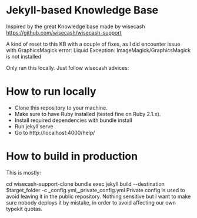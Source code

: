 # Jekyll-based Knowledge Base

Inspired by the great Knowledge base made by wisecash
https://github.com/wisecash/wisecash-support

A kind of reset to this KB with a couple of fixes, as I did encounter issue with GraphicsMagick
error: Liquid Exception: ImageMagick/GraphicsMagick is not installed

Only ran this locally.
Just follow wisecash advices:

# How to run locally

- Clone this repository to your machine.
- Make sure to have Ruby installed (tested fine on Ruby 2.1.x).
- Install required dependencies with bundle install
- Run jekyll serve
- Go to http://localhost:4000/help/

# How to build in production

This is mostly:

cd wisecash-support-clone
bundle exec jekyll build --destination $target_folder -c _config.yml,_private_config.yml
Private config is used to avoid leaving it in the public repository. Nothing sensitive but I want to make sure nobody deploys it by mistake, in order to avoid affecting our own typekit quotas.
